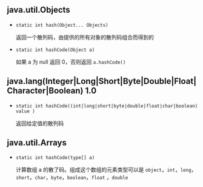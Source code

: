 ## java.util.Objects

* `static int hash(Object... Objects)` 			

  返回一个散列码，由提供的所有对象的散列码组合而得到的

* `static int hashCode(Object a)`     			

  如果 a 为 null 返回 0，否则返回 `a.hashCode()`

## java.lang(Integer|Long|Short|Byte|Double|Float|Character|Boolean) 1.0

* `static int hashCode((int|long|short|byte|double|float|char|boolean) value )` 	

  返回给定值的散列码

## java.util.Arrays

* `static int hashCode(type[] a)`    

  计算数组 a 的散了码。组成这个数组的元素类型可以是 `object`，`int`，`long`，`short`，`char`，`byte`，`boolean`，`float` ，`double`

